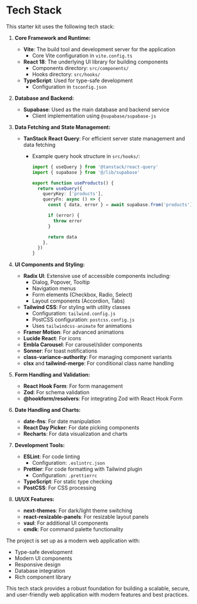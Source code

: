 # Tech Stack

This starter kit uses the following tech stack:

1. **Core Framework and Runtime:**

   - **Vite**: The build tool and development server for the application
     - Core Vite configuration in `vite.config.ts`
   - **React 18**: The underlying UI library for building components
     - Components directory: `src/components/`
     - Hooks directory: `src/hooks/`
   - **TypeScript**: Used for type-safe development
     - Configuration in `tsconfig.json`

2. **Database and Backend:**

   - **Supabase**: Used as the main database and backend service
     - Client implementation using `@supabase/supabase-js`

3. **Data Fetching and State Management:**

   - **TanStack React Query**: For efficient server state management and data fetching

     - Example query hook structure in `src/hooks/`:

       ```typescript
       import { useQuery } from '@tanstack/react-query'
       import { supabase } from '@/lib/supabase'

       export function useProducts() {
         return useQuery({
           queryKey: ['products'],
           queryFn: async () => {
             const { data, error } = await supabase.from('products').select('*')

             if (error) {
               throw error
             }

             return data
           },
         })
       }
       ```

4. **UI Components and Styling:**

   - **Radix UI**: Extensive use of accessible components including:
     - Dialog, Popover, Tooltip
     - Navigation menus
     - Form elements (Checkbox, Radio, Select)
     - Layout components (Accordion, Tabs)
   - **Tailwind CSS**: For styling with utility classes
     - Configuration: `tailwind.config.js`
     - PostCSS configuration: `postcss.config.js`
     - Uses `tailwindcss-animate` for animations
   - **Framer Motion**: For advanced animations
   - **Lucide React**: For icons
   - **Embla Carousel**: For carousel/slider components
   - **Sonner**: For toast notifications
   - **class-variance-authority**: For managing component variants
   - **clsx** and **tailwind-merge**: For conditional class name handling

5. **Form Handling and Validation:**

   - **React Hook Form**: For form management
   - **Zod**: For schema validation
   - **@hookform/resolvers**: For integrating Zod with React Hook Form

6. **Date Handling and Charts:**

   - **date-fns**: For date manipulation
   - **React Day Picker**: For date picking components
   - **Recharts**: For data visualization and charts

7. **Development Tools:**

   - **ESLint**: For code linting
     - Configuration: `.eslintrc.json`
   - **Prettier**: For code formatting with Tailwind plugin
     - Configuration: `.prettierrc`
   - **TypeScript**: For static type checking
   - **PostCSS**: For CSS processing

8. **UI/UX Features:**
   - **next-themes**: For dark/light theme switching
   - **react-resizable-panels**: For resizable layout panels
   - **vaul**: For additional UI components
   - **cmdk**: For command palette functionality

The project is set up as a modern web application with:

- Type-safe development
- Modern UI components
- Responsive design
- Database integration
- Rich component library

This tech stack provides a robust foundation for building a scalable, secure, and user-friendly web application with modern features and best practices.
